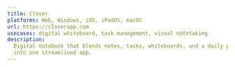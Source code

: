 ```yaml
---
title: Clover
platforms: Web, Windows, iOS, iPadOS, macOS
url: https://cloverapp.com
usecases: digital whiteboard, task management, visual notetaking
description:
  Digital notebook that blends notes, tasks, whiteboards, and a daily planner
  into one streamlined app.
---
```

